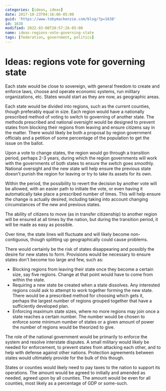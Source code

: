 ```yaml
---
categories: [ideas, ideas]
date: 2017-10-23T04:16:06-05:00
guid: 'https://www.tobymackenzie.com/blog/?p=1638'
id: 1638
modified: 2022-03-08T20:57:26-05:00
name: ideas-regions-vote-governing-state
tags: [federation, government, politics]
---
```


Ideas: regions vote for governing state
=======================================

Each state would be close to sovereign, with general freedom to create and enforce laws, choose and operate economic systems, run military organizations, etc.  States would start as they are now, as geographic areas.

Each state would be divided into regions, such as the current counties, though preferably equal in size.  Each region would have a nationally prescribed method of voting to switch to governing of another state.<!--more-->  The methods prescribed and national oversight would be designed to prevent states from blocking their regions from leaving and ensure citizens say in the matter.  There would likely be both a proposal by region government officials and a petition of some percentage of the population to get the issue on the ballot.

Upon a vote to change states, the region would go through a transition period, perhaps 2-3 years, during which the region governments will work with the governments of both states to ensure the switch goes smoothly.  National oversight and the new state will help ensure the previous state doesn't punish the region for leaving or try to take its assets for its own.

Within the period, the possibility to revert the decision by another vote will be allowed, with an easier path to initiate the vote, or even having it automatically take place a prescribed number of times.  This will help ensure the change is actually desired, including taking into account changing circumstances of the new and previous states.

The ability of citizens to move (as in transfer citizenship) to another region will be ensured at all times by the nation, but during the transition period, it will be made as easy as possible.

Over time, the state lines will fluctuate and will likely become non-contiguous, though splitting up geographically could cause problems.

There would certainly be the risk of states disappearing and possibly the desire for new states to form.  Provisions would be necessary to ensure states don't become too large and few, such as:

- Blocking regions from leaving their state once they become a certain size, say five regions.  Change at that point would have to come from within the state.
- Requiring a new state be created when a state dissolves.  Any interested regions could ask to attempt to work together forming the new state.  There would be a prescribed method for choosing which gets it, perhaps the largest number of regions grouped together that have a sufficiently developed plan.
- Enforcing maximum state sizes, where no more regions may join once a state reaches a certain number.  The number would be chosen to enforce some minimum number of states or a given amount of power the number of regions would be theorized to give.

The role of the national government would be primarily to enforce the system and resolve interstate disputes.  A small military would likely be needed for enforcement, to prevent states from attacking each other, and to help with defense against other nations.  Protection agreements between states would ultimately provide for the bulk of this though.

States or counties would likely need to pay taxes to the nation to support its operations.  The amount would be agreed to initially and amended as needed, agreed upon by all counties.  The amount would be even for all counties, most likely as a percentage of GDP or some-such.
